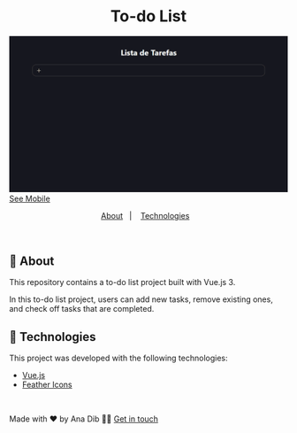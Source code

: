 <h1 align="center">
 To-do List
</h1>

![](https://github.com/anadib/to-do-list/blob/main/gifs/todolistDesktop.gif?raw=true)
[See Mobile](https://github.com/anadib/to-do-list/blob/main/gifs/todolistMobile.gif)

<p align="center">
  <a href="#page_with_curl-about">About</a>&nbsp;&nbsp;&nbsp;|&nbsp;&nbsp;&nbsp;
  <a href="#hammer-technologies">Technologies</a>&nbsp;&nbsp;&nbsp;
</p> 

</br>

## :page_with_curl: About

This repository contains a to-do list project built with Vue.js 3. 

In this to-do list project, users can add new tasks, remove existing ones, and check off tasks that are completed.

## :hammer: Technologies

This project was developed with the following technologies:

- [Vue.js](https://vuejs.org/guide/introduction.html)
- [Feather Icons](https://feathericons.com/)

</br>

Made with ❤️ by Ana Dib 👋🏻 [Get in touch](https://github.com/anadib)
